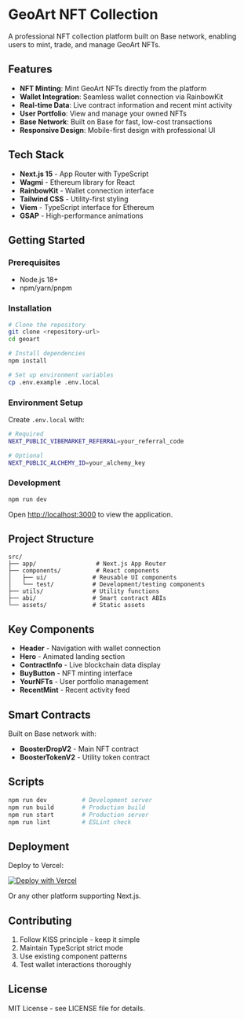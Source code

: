 # GeoArt NFT Collection

A professional NFT collection platform built on Base network, enabling users to mint, trade, and manage GeoArt NFTs.

## Features

- **NFT Minting**: Mint GeoArt NFTs directly from the platform
- **Wallet Integration**: Seamless wallet connection via RainbowKit
- **Real-time Data**: Live contract information and recent mint activity
- **User Portfolio**: View and manage your owned NFTs
- **Base Network**: Built on Base for fast, low-cost transactions
- **Responsive Design**: Mobile-first design with professional UI

## Tech Stack

- **Next.js 15** - App Router with TypeScript
- **Wagmi** - Ethereum library for React
- **RainbowKit** - Wallet connection interface
- **Tailwind CSS** - Utility-first styling
- **Viem** - TypeScript interface for Ethereum
- **GSAP** - High-performance animations

## Getting Started

### Prerequisites
- Node.js 18+ 
- npm/yarn/pnpm

### Installation

```bash
# Clone the repository
git clone <repository-url>
cd geoart

# Install dependencies
npm install

# Set up environment variables
cp .env.example .env.local
```

### Environment Setup

Create `.env.local` with:

```bash
# Required
NEXT_PUBLIC_VIBEMARKET_REFERRAL=your_referral_code

# Optional
NEXT_PUBLIC_ALCHEMY_ID=your_alchemy_key
```

### Development

```bash
npm run dev
```

Open [http://localhost:3000](http://localhost:3000) to view the application.

## Project Structure

```
src/
├── app/                 # Next.js App Router
├── components/          # React components
│   ├── ui/             # Reusable UI components
│   └── test/           # Development/testing components
├── utils/              # Utility functions
├── abi/                # Smart contract ABIs
└── assets/             # Static assets
```

## Key Components

- **Header** - Navigation with wallet connection
- **Hero** - Animated landing section
- **ContractInfo** - Live blockchain data display
- **BuyButton** - NFT minting interface
- **YourNFTs** - User portfolio management
- **RecentMint** - Recent activity feed

## Smart Contracts

Built on Base network with:
- **BoosterDropV2** - Main NFT contract
- **BoosterTokenV2** - Utility token contract

## Scripts

```bash
npm run dev          # Development server
npm run build        # Production build
npm run start        # Production server
npm run lint         # ESLint check
```

## Deployment

Deploy to Vercel:

[![Deploy with Vercel](https://vercel.com/button)](https://vercel.com/new)

Or any other platform supporting Next.js.

## Contributing

1. Follow KISS principle - keep it simple
2. Maintain TypeScript strict mode
3. Use existing component patterns
4. Test wallet interactions thoroughly

## License

MIT License - see LICENSE file for details.